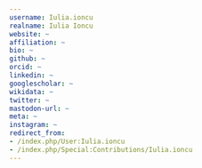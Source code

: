 ```yaml
---
username: Iulia.ioncu
realname: Iulia Ioncu
website: ~
affiliation: ~
bio: ~
github: ~
orcid: ~
linkedin: ~
googlescholar: ~
wikidata: ~
twitter: ~
mastodon-url: ~
meta: ~
instagram: ~
redirect_from:
- /index.php/User:Iulia.ioncu
- /index.php/Special:Contributions/Iulia.ioncu
---
```

